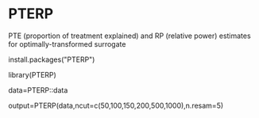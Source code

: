 # PTERP
PTE (proportion of treatment explained) and RP (relative power) estimates for optimally-transformed surrogate 

install.packages("PTERP")

library(PTERP)

data=PTERP::data

output=PTERP(data,ncut=c(50,100,150,200,500,1000),n.resam=5)
